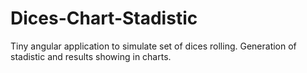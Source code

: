 Dices-Chart-Stadistic
=====================

Tiny angular application to simulate set of dices rolling. Generation of stadistic and results showing in charts.
